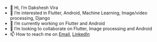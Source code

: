 - 👋 Hi, I’m Dakshesh Vira
- 👀 I’m interested in Flutter, Android, Machine Learning, Image/video processing, Django
- 🌱 I’m currently working on Flutter and Android
- 💞️ I’m looking to collaborate on Flutter, Image processing and Android
- 📫 How to reach me on [Email](mailto:dakshvira@gmail.com), [LinkedIn](https://www.linkedin.com/in/viradakshesh/)

<!---
daksheshvira/daksheshvira is a ✨ special ✨ repository because its `README.md` (this file) appears on your GitHub profile.
You can click the Preview link to take a look at your changes.
--->
